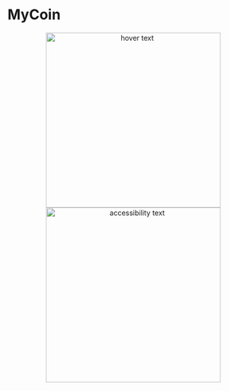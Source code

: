 # MyCoin


<p align="center">
  <img src="your_relative_path_here" width="350" title="hover text">
  <img src="https://user-images.githubusercontent.com/57216650/97627935-1d30d980-1a3d-11eb-866b-b105b2093739.png" width="350" alt="accessibility text">
</p>
